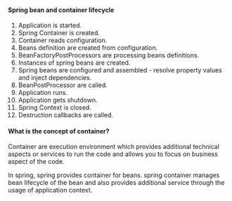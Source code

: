 #### Spring bean and container lifecycle

1. Application is started.
2. Spring Container is created.
3. Container reads configuration.
4. Beans definition are created from configuration.
5. BeanFactoryPostProcessors are processing beans definitions.
6. Instances of spring beans are created.
7. Spring beans are configured and assembled - resolve property values and inject dependencies.
8. BeanPostProcessor are called.
9. Application runs.
10. Application gets shutdown.
11. Spring Context is closed.
12. Destruction callbacks are called.

#### What is the concept of container?
Container are execution environment which provides additional technical aspects or services to run the code and allows
you to focus on business aspect of the code. 

In spring, spring provides container for beans. spring container manages bean lifecycle of the bean and also provides
additional service through the usage of application context.
